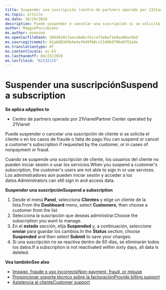 ```yaml
---
title: Suspender una suscripción (centro de partners operado por 21Vianet)
ms.topic: article
ms.date: 10/29/2018
description: Puede suspender o cancelar una suscripción si se solicita el cliente o en los casos de fraude o falta de pago.
author: MaggiePucciEvans
ms.author: evansma
ms.openlocfilehash: 389d92017aaca0e6cf4cce73e6a71e9aa90ac6bd
ms.sourcegitcommit: b1ab80345b4e4af649fb8cc51d96d798e0791ade
ms.translationtype: HT
ms.contentlocale: es-ES
ms.lasthandoff: 04/23/2019
ms.locfileid: "62132115"
---
```

# <a name="suspend-a-subscription"></a><span data-ttu-id="8b67a-103">Suspender una suscripción</span><span class="sxs-lookup"><span data-stu-id="8b67a-103">Suspend a subscription</span></span>

<span data-ttu-id="8b67a-104">**Se aplica a**</span><span class="sxs-lookup"><span data-stu-id="8b67a-104">**Applies to**</span></span>

-   <span data-ttu-id="8b67a-105">Centro de partners operado por 21Vianet</span><span class="sxs-lookup"><span data-stu-id="8b67a-105">Partner Center operated by 21Vianet</span></span>

<span data-ttu-id="8b67a-106">Puede suspender o cancelar una suscripción de cliente si se solicita el cliente o en los casos de fraude o falta de pago.</span><span class="sxs-lookup"><span data-stu-id="8b67a-106">You can suspend or cancel a customer's subscription if requested by the customer, or in cases of nonpayment or fraud.</span></span>

<span data-ttu-id="8b67a-107">Cuando se suspende una suscripción de cliente, los usuarios del cliente no pueden iniciar sesión o usar los servicios.</span><span class="sxs-lookup"><span data-stu-id="8b67a-107">When you suspend a customer's subscription, the customer's users are not able to sign in or use services.</span></span> <span data-ttu-id="8b67a-108">Los administradores aún pueden iniciar sesión y acceder a los datos.</span><span class="sxs-lookup"><span data-stu-id="8b67a-108">Administrators can still sign in and access data.</span></span>

<span data-ttu-id="8b67a-109">**Suspender una suscripción**</span><span class="sxs-lookup"><span data-stu-id="8b67a-109">**Suspend a subscription**</span></span>

1.  <span data-ttu-id="8b67a-110">Desde el menú **Panel**, selecciona **Clientes** y elige un cliente de la lista.</span><span class="sxs-lookup"><span data-stu-id="8b67a-110">From the **Dashboard** menu, select **Customers**, then choose a customer from the list.</span></span>
2.  <span data-ttu-id="8b67a-111">Selecciona la suscripción que deseas administrar.</span><span class="sxs-lookup"><span data-stu-id="8b67a-111">Choose the subscription you want to manage.</span></span>
3.  <span data-ttu-id="8b67a-112">En el **estado** sección, elija **Suspended** y, a continuación, seleccione **enviar** para guardar los cambios.</span><span class="sxs-lookup"><span data-stu-id="8b67a-112">In the **Status** section, choose **Suspended** and then select **Submit** to save your changes.</span></span>
4.  <span data-ttu-id="8b67a-113">Si una suscripción no se reactiva dentro de 60 días, se eliminarán todos los datos.</span><span class="sxs-lookup"><span data-stu-id="8b67a-113">If a subscription is not reactivated within sixty days, all data is deleted.</span></span>

<span data-ttu-id="8b67a-114">**Vea también**</span><span class="sxs-lookup"><span data-stu-id="8b67a-114">**See also**</span></span>

-   [<span data-ttu-id="8b67a-115">Impago, fraude o uso incorrecto</span><span class="sxs-lookup"><span data-stu-id="8b67a-115">Non-payment, fraud, or misuse</span></span>](non-payment-fraud-or-misuse.md)
-   [<span data-ttu-id="8b67a-116">Proporcionar soporte técnico sobre la facturación</span><span class="sxs-lookup"><span data-stu-id="8b67a-116">Provide billing support</span></span>](provide-billing-support.md)
-   [<span data-ttu-id="8b67a-117">Asistencia al cliente</span><span class="sxs-lookup"><span data-stu-id="8b67a-117">Customer support</span></span>](customer-support.md)